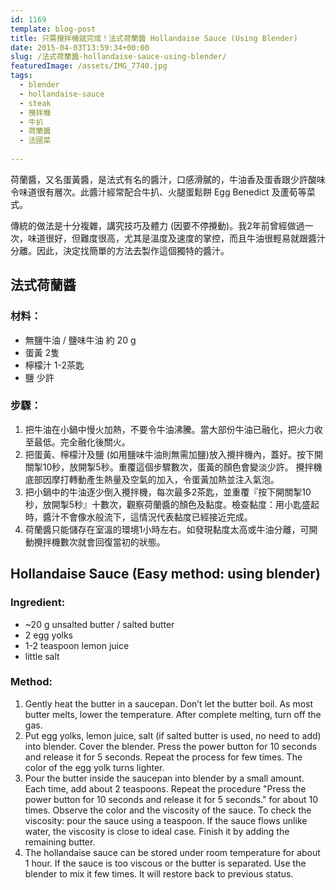 ```yaml
---
id: 1169
template: blog-post
title: 只需攪拌機就完成！法式荷蘭醬 Hollandaise Sauce (Using Blender)
date: 2015-04-03T13:59:34+00:00
slug: /法式荷蘭醬-hollandaise-sauce-using-blender/
featuredImage: /assets/IMG_7740.jpg
tags:
  - blender
  - hollandaise-sauce
  - steak
  - 攪拌機
  - 牛扒
  - 荷蘭醬
  - 法國菜
  
---
```

荷蘭醬，又名蛋黃醬，是法式有名的醬汁，口感滑膩的，牛油香及蛋香跟少許酸味令味道很有層次。此醬汁經常配合牛扒、火腿蛋鬆餅 Egg Benedict 及蘆荀等菜式。

傳統的做法是十分複雜，講究技巧及體力 (因要不停攪動)。我2年前曾經做過一次，味道很好，但難度很高，尤其是溫度及速度的掌控，而且牛油很輕易就跟醬汁分離。因此，決定找簡單的方法去製作這個獨特的醬汁。

<!--more-->

## 法式荷蘭醬

### 材料：

* 無鹽牛油 / 鹽味牛油 約 20 g
* 蛋黃 2隻
* 檸檬汁 1-2茶匙
* 鹽 少許

### 步驟：

  1. 把牛油在小鍋中慢火加熱，不要令牛油沸騰。當大部份牛油已融化，把火力收至最低。完全融化後關火。
  2. 把蛋黃、檸檬汁及鹽 (如用鹽味牛油則無需加鹽)放入攪拌機內，蓋好。按下開關掣10秒，放開掣5秒。重覆這個步驟數次，蛋黃的顏色會變淡少許。 攪拌機底部因摩打轉動產生熱量及空氣的加入，令蛋黃加熱並注入氣泡。
  3. 把小鍋中的牛油逐少倒入攪拌機，每次最多2茶匙，並重覆『按下開關掣10秒，放開掣5秒』十數次，觀察荷蘭醬的顏色及黏度。檢查黏度：用小匙盛起時，醬汁不會像水般流下，這情況代表黏度已經接近完成。
  4. 荷蘭醬只能儲存在室溫的環境1小時左右。如發現黏度太高或牛油分離，可開動攪拌機數次就會回復當初的狀態。


## Hollandaise Sauce (Easy method: using blender)

### Ingredient:

* ~20 g unsalted butter / salted butter
* 2 egg yolks
* 1-2 teaspoon lemon juice
* little salt


### Method:

  1. Gently heat the butter in a saucepan. Don&#8217;t let the butter boil. As most butter melts, lower the temperature. After complete melting, turn off the gas.
  2. Put egg yolks, lemon juice, salt (if salted butter is used, no need to add) into blender. Cover the blender. Press the power button for 10 seconds and release it for 5 seconds. Repeat the process for few times. The color of the egg yolk turns lighter.
  3. Pour the butter inside the saucepan into blender by a small amount. Each time, add about 2 teaspoons. Repeat the procedure "Press the power button for 10 seconds and release it for 5 seconds." for about 10 times. Observe the color and the viscosity of the sauce. To check the viscosity: pour the sauce using a teaspoon. If the sauce flows unlike water, the viscosity is close to ideal case. Finish it by adding the remaining butter.
  4. The hollandaise sauce can be stored under room temperature for about 1 hour. If the sauce is too viscous or the butter is separated. Use the blender to mix it few times. It will restore back to previous status.